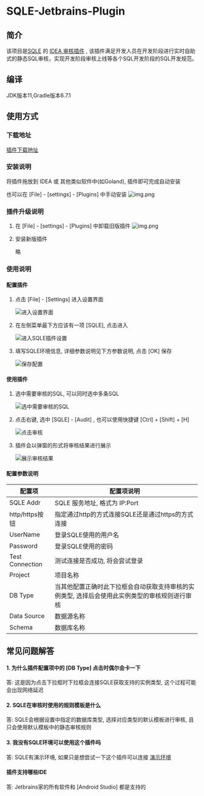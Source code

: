# SQLE-Jetbrains-Plugin

## 简介

该项目是[SQLE](https://github.com/actiontech/sqle)
的 [IDEA 审核插件](https://github.com/actiontech/sqle-jetbrains-plugin) ,
该插件满足开发人员在开发阶段进行实时自助式的静态SQL审核，实现开发阶段审核上线等各个SQL开发阶段的SQL开发规范。

## 编译

JDK版本11,Gradle版本6.7.1

## 使用方式

### 下载地址

[插件下载地址](https://github.com/actiontech/sqle-jetbrains-plugin/releases)

### 安装说明

将插件拖放到 IDEA 或 其他类似软件中(如Goland), 插件即可完成自动安装

也可以在 [File] - [settings] - [Plugins] 中手动安装
![img.png](doc_image/install_plugin.png)

### 插件升级说明

1. 在 [File] - [settings] - [Plugins] 中卸载旧版插件
   ![img.png](doc_image/remove_plugin.png)
2. 安装新版插件

   略

### 使用说明

#### 配置插件

1. 点击 [File] - [Settings] 进入设置界面

   ![进入设置界面](doc_image/enter_setting.png)

2. 在左侧菜单最下方应该有一项 [SQLE], 点击进入

   ![进入SQLE插件设置](doc_image/enter_sqle_setting.png)

3. 填写SQLE环境信息, 详细参数说明见下方参数说明, 点击 [OK] 保存

   ![保存配置](doc_image/configure_sqle_setting.png)

#### 使用插件

1. 选中需要审核的SQL, 可以同时选中多条SQL

   ![选中需要审核的SQL](doc_image/select_sql.png)

2. 点击右键, 选中 [SQLE] - [Audit] , 也可以使用快捷键 [Ctrl] + [Shift] + [H]

   ![点击审核](doc_image/click_audit.png)

3. 插件会以弹窗的形式将审核结果进行展示

   ![展示审核结果](doc_image/view_audit_result.png)

#### 配置参数说明

| 配置项             | 配置项说明                                            |
|-----------------|--------------------------------------------------|
| SQLE Addr       | SQLE 服务地址, 格式为 IP:Port                           |
| http/https按钮    | 指定通过http的方式连接SQLE还是通过https的方式连接                  |
| UserName        | 登录SQLE使用的用户名                                     |
| Password        | 登录SQLE使用的密码                                      |
| Test Connection | 测试连接是否成功, 将会尝试登录                                 |
| Project         | 项目名称                                             |
| DB Type         | 当其他配置正确时此下拉框会自动获取支持审核的实例类型, 选择后会使用此实例类型的审核规则进行审核 |
| Data Source     | 数据源名称                                            |
| Schema          | 数据库名称                                            |

## 常见问题解答

#### 1. 为什么插件配置项中的 [DB Type] 点击时偶尔会卡一下

答: 这是因为点击下拉框时下拉框会连接SQLE获取支持的实例类型, 这个过程可能会出现网络延迟

#### 2. SQLE在审核时使用的规则模板是什么

答: SQLE会根据设置中指定的数据库类型, 选择对应类型的默认模板进行审核, 且只会使用默认模板中的静态审核规则

#### 3. 我没有SQLE环境可以使用这个插件吗

答: SQLE有演示环境,
如果只是想尝试一下这个插件可以连接 [演示环境](https://actiontech.github.io/sqle-docs-cn/0.overview/1_online_demo.html)

#### 插件支持哪些IDE

答: Jetbrains家的所有软件和 [Android Studio] 都是支持的